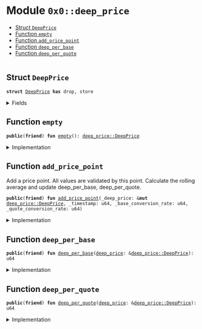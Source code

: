 
<a name="0x0_deep_price"></a>

# Module `0x0::deep_price`



-  [Struct `DeepPrice`](#0x0_deep_price_DeepPrice)
-  [Function `empty`](#0x0_deep_price_empty)
-  [Function `add_price_point`](#0x0_deep_price_add_price_point)
-  [Function `deep_per_base`](#0x0_deep_price_deep_per_base)
-  [Function `deep_per_quote`](#0x0_deep_price_deep_per_quote)


<pre><code></code></pre>



<a name="0x0_deep_price_DeepPrice"></a>

## Struct `DeepPrice`



<pre><code><b>struct</b> <a href="deep_price.md#0x0_deep_price_DeepPrice">DeepPrice</a> <b>has</b> drop, store
</code></pre>



<details>
<summary>Fields</summary>


<dl>
<dt>
<code>last_insert_timestamp: u64</code>
</dt>
<dd>

</dd>
<dt>
<code>price_points_base: <a href="dependencies/move-stdlib/vector.md#0x1_vector">vector</a>&lt;u64&gt;</code>
</dt>
<dd>

</dd>
<dt>
<code>price_points_quote: <a href="dependencies/move-stdlib/vector.md#0x1_vector">vector</a>&lt;u64&gt;</code>
</dt>
<dd>

</dd>
<dt>
<code>deep_per_base: u64</code>
</dt>
<dd>

</dd>
<dt>
<code>deep_per_quote: u64</code>
</dt>
<dd>

</dd>
</dl>


</details>

<a name="0x0_deep_price_empty"></a>

## Function `empty`



<pre><code><b>public</b>(<b>friend</b>) <b>fun</b> <a href="deep_price.md#0x0_deep_price_empty">empty</a>(): <a href="deep_price.md#0x0_deep_price_DeepPrice">deep_price::DeepPrice</a>
</code></pre>



<details>
<summary>Implementation</summary>


<pre><code><b>public</b>(<a href="dependencies/sui-framework/package.md#0x2_package">package</a>) <b>fun</b> <a href="deep_price.md#0x0_deep_price_empty">empty</a>(): <a href="deep_price.md#0x0_deep_price_DeepPrice">DeepPrice</a> {
    // Initialize the DEEP price points
    <a href="deep_price.md#0x0_deep_price_DeepPrice">DeepPrice</a> {
        last_insert_timestamp: 0,
        price_points_base: <a href="dependencies/move-stdlib/vector.md#0x1_vector">vector</a>[],
        price_points_quote: <a href="dependencies/move-stdlib/vector.md#0x1_vector">vector</a>[],
        deep_per_base: 0,
        deep_per_quote: 0,
    }
}
</code></pre>



</details>

<a name="0x0_deep_price_add_price_point"></a>

## Function `add_price_point`

Add a price point. All values are validated by this point.
Calculate the rolling average and update deep_per_base, deep_per_quote.


<pre><code><b>public</b>(<b>friend</b>) <b>fun</b> <a href="deep_price.md#0x0_deep_price_add_price_point">add_price_point</a>(_deep_price: &<b>mut</b> <a href="deep_price.md#0x0_deep_price_DeepPrice">deep_price::DeepPrice</a>, _timestamp: u64, _base_conversion_rate: u64, _quote_conversion_rate: u64)
</code></pre>



<details>
<summary>Implementation</summary>


<pre><code><b>public</b>(<a href="dependencies/sui-framework/package.md#0x2_package">package</a>) <b>fun</b> <a href="deep_price.md#0x0_deep_price_add_price_point">add_price_point</a>(
    _deep_price: &<b>mut</b> <a href="deep_price.md#0x0_deep_price_DeepPrice">DeepPrice</a>,
    _timestamp: u64,
    _base_conversion_rate: u64,
    _quote_conversion_rate: u64,
) {
    // TODO
}
</code></pre>



</details>

<a name="0x0_deep_price_deep_per_base"></a>

## Function `deep_per_base`



<pre><code><b>public</b>(<b>friend</b>) <b>fun</b> <a href="deep_price.md#0x0_deep_price_deep_per_base">deep_per_base</a>(<a href="deep_price.md#0x0_deep_price">deep_price</a>: &<a href="deep_price.md#0x0_deep_price_DeepPrice">deep_price::DeepPrice</a>): u64
</code></pre>



<details>
<summary>Implementation</summary>


<pre><code><b>public</b>(<a href="dependencies/sui-framework/package.md#0x2_package">package</a>) <b>fun</b> <a href="deep_price.md#0x0_deep_price_deep_per_base">deep_per_base</a>(<a href="deep_price.md#0x0_deep_price">deep_price</a>: &<a href="deep_price.md#0x0_deep_price_DeepPrice">DeepPrice</a>): u64 {
    <a href="deep_price.md#0x0_deep_price">deep_price</a>.deep_per_base
}
</code></pre>



</details>

<a name="0x0_deep_price_deep_per_quote"></a>

## Function `deep_per_quote`



<pre><code><b>public</b>(<b>friend</b>) <b>fun</b> <a href="deep_price.md#0x0_deep_price_deep_per_quote">deep_per_quote</a>(<a href="deep_price.md#0x0_deep_price">deep_price</a>: &<a href="deep_price.md#0x0_deep_price_DeepPrice">deep_price::DeepPrice</a>): u64
</code></pre>



<details>
<summary>Implementation</summary>


<pre><code><b>public</b>(<a href="dependencies/sui-framework/package.md#0x2_package">package</a>) <b>fun</b> <a href="deep_price.md#0x0_deep_price_deep_per_quote">deep_per_quote</a>(<a href="deep_price.md#0x0_deep_price">deep_price</a>: &<a href="deep_price.md#0x0_deep_price_DeepPrice">DeepPrice</a>): u64 {
    <a href="deep_price.md#0x0_deep_price">deep_price</a>.deep_per_quote
}
</code></pre>



</details>
